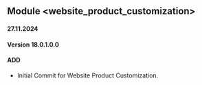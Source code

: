 ## Module <website_product_customization>
#### 27.11.2024
#### Version 18.0.1.0.0
#### ADD
- Initial Commit for Website Product Customization.
